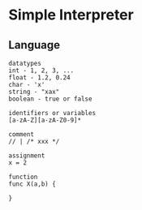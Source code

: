 # Simple Interpreter

## Language

```
datatypes
int - 1, 2, 3, ...
float - 1.2, 0.24
char - 'x'
string - "xax"
boolean - true or false

identifiers or variables
[a-zA-Z][a-zA-Z0-9]*

comment
// | /* xxx */

assignment
x = 2

function
func X(a,b) {

}

```